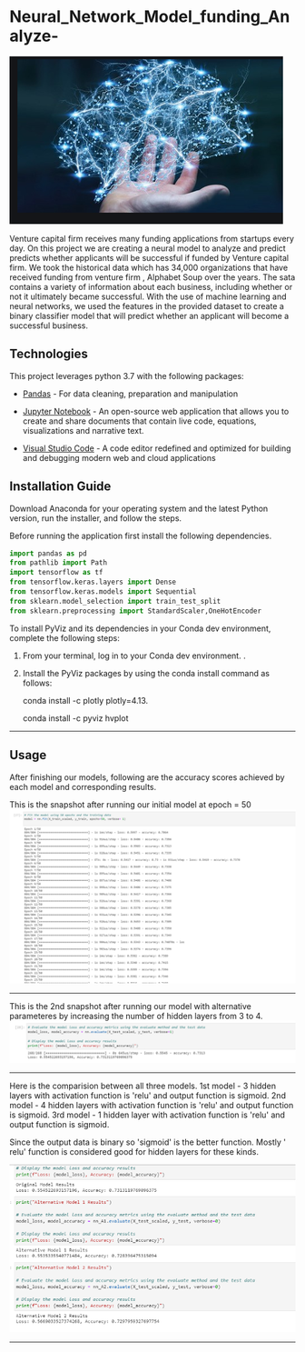 # Neural_Network_Model_funding_Analyze-

![](snapshots/intro_13.PNG)

Venture capital firm receives many funding applications from startups every day. On this project we are creating a neural model to analyze and predict predicts whether applicants will be successful if funded by Venture capital firm. We took the historical data which has 34,000 organizations that have received funding from venture firm , Alphabet Soup over the years. The sata  contains a variety of information about each business, including whether or not it ultimately became successful. With the use of machine learning and neural networks, we used the features in the provided dataset to create a binary classifier model that will predict whether an applicant will become a successful business.

## Technologies

This project leverages python 3.7 with the following packages:

* [Pandas](https://pandas.pydata.org/) - For data cleaning, preparation and manipulation

* [Jupyter Notebook](https://jupyter.org/) - An open-source web application that allows you to create and share documents that contain live code, equations, visualizations and narrative text.

* [Visual Studio Code](https://code.visualstudio.com/) - A code editor redefined and optimized for building and debugging modern web and cloud applications

## Installation Guide

Download Anaconda for your operating system and the latest Python version, run the installer, and follow the steps.

Before running the application first install the following dependencies.

```python
import pandas as pd
from pathlib import Path
import tensorflow as tf
from tensorflow.keras.layers import Dense
from tensorflow.keras.models import Sequential
from sklearn.model_selection import train_test_split
from sklearn.preprocessing import StandardScaler,OneHotEncoder
```

To install PyViz and its dependencies in your Conda dev environment, complete the following steps:

1. From your terminal, log in to your Conda dev environment.
.
2. Install the PyViz packages by using the conda install command as follows:
    
	conda install -c plotly plotly=4.13.
    
    conda install -c pyviz hvplot
-----------------------------------------------------------------------------------------------------------------------------------------------------

## Usage

After finishing our models, following are the accuracy scores achieved by each model and corresponding results.

This is the snapshot after running our initial model at epoch = 50
![](snapshots/Epoch_of_Initial_model.PNG)

------------------------------------------------------------------------------------------------------------------------------------

This is the 2nd snapshot after running our model with alternative parameteres by increasing the number of hidden layers from 3 to 4.
![](snapshots/Model_perfomance_score.PNG)

--------------------------------------------------------------------------------------------------------------------------------------

Here is the comparision between all three models. 1st model - 3 hidden layers with activation function is 'relu' and output function is sigmoid. 2nd model - 4 hidden layers with activation function is 'relu' and output function is sigmoid. 3rd model - 1 hidden layer with activation function is 'relu' and output function is sigmoid.

Since the output data is binary so 'sigmoid' is the better function. Mostly ' relu' function is considered good for hidden layers for these kinds.

![](snapshots/performance_between_models.PNG)


----------------------------------------------------------------------------------------------------------------------------------------------------



